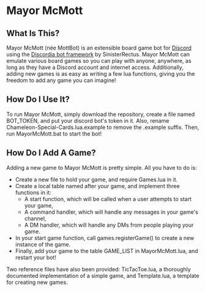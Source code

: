 # Mayor McMott
## What Is This?
Mayor McMott (née MottBot) is an extensible board game bot for [Discord](https://discord.com/) using the [Discordia bot framework](https://github.com/SinisterRectus/Discordia) by SinisterRectus. Mayor McMott can emulate various board games so you can play with anyone, anywhere, as long as they have a Discord account and internet access. Additionally, adding new games is as easy as writing a few lua functions, giving you the freedom to add any game you can imagine!

## How Do I Use It?
To run Mayor McMott, simply download the repository, create a file named BOT_TOKEN, and put your discord bot's token in it. Also, rename Chameleon-Special-Cards.lua.example to remove the .example suffix. Then, run MayorMcMott.bat to start the bot!

## How Do I Add A Game?
Adding a new game to Mayor McMott is pretty simple. All you have to do is:
* Create a new file to hold your game, and require Games.lua in it.
* Create a local table named after your game, and implement three functions in it:
  * A start function, which will be called when a user attempts to start your game,
  * A command handler, which will handle any messages in your game's channel,
  * A DM handler, which will handle any DMs from people playing your game.
* In your start game function, call games.registerGame() to create a new instance of the game.
* Finally, add your game to the table GAME_LIST in MayorMcMott.lua, and restart your bot!

Two reference files have also been provided: TicTacToe.lua, a thoroughly documented implementation of a simple game, and Template.lua, a template for creating new games.
